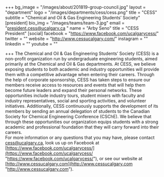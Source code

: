 +++
bg_image = "/images/about/201819-group-council.jpg"
layout = "department"
logo = "/images/departments/cess/cess.png"
title = "CESS"
subtitle = "Chemical and Oil & Gas Engineering Students’ Society"
[president]
bio_img = "/images/teams/team-3.jpg"
email = "president.cess@ucalgary.ca "
name = "Arby Seno"
title = "CESS President"
[social]
facebook = "https://www.facebook.com/ucalgarycess/"
twitter = ""
website = "http://www.cessucalgary.com/"
instagram = ""
linkedin = ""
youtube = ""


+++
The Chemical and Oil & Gas Engineering Students’ Society (CESS) is a non-profit organization run by undergraduate engineering students, aimed primarily at the Chemical and Oil & Gas departments. At CESS, we believe exposing students to both academic and industry opportunities will provide them with a competitive advantage when entering their careers. Through the help of corporate sponsorship, CESS has taken steps to ensure our members receive access to resources and events that will help them become future leaders and expand their personal networks. These opportunities include industry tours, student mixers with faculty and industry representatives, social and sporting activities, and volunteer initiatives. Additionally, CESS continuously supports the development of its members by sending an annual delegation of students to the Canadian Society for Chemical Engineering Conference (CSChE). We believe that through these opportunities our organization equips students with a strong academic and professional foundation that they will carry forward into their careers.  
For more information or any questions that you may have, please contact [cess@ucalgary.ca](mailto:cess@ucalgary.ca), look us up on Facebook at [https://www.facebook.com/ucalgarycess/](https://www.facebook.com/ucalgarycess/ "https://www.facebook.com/ucalgarycess/"), or see our website at [http://www.cessucalgary.com](http://www.cessucalgary.com "http://www.cessucalgary.com").